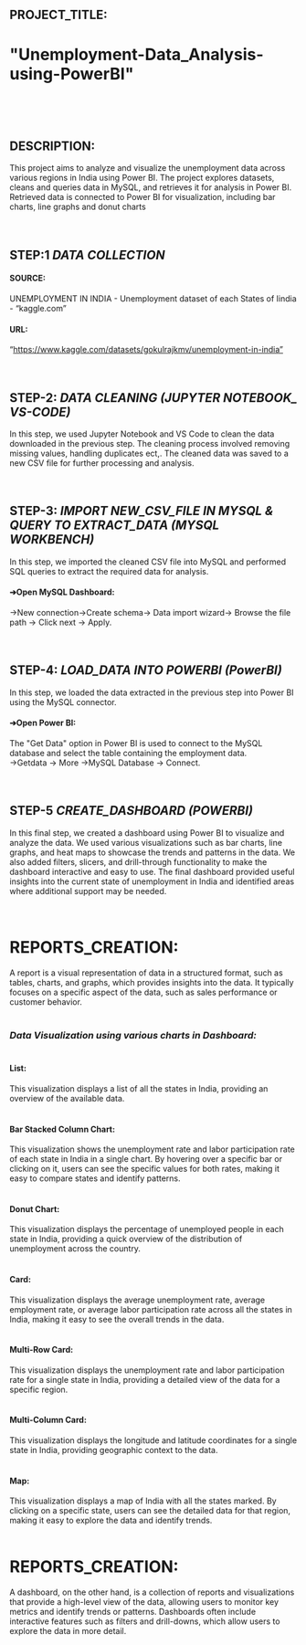 ## PROJECT_TITLE:
# **"Unemployment-Data_Analysis-using-PowerBI"**<br><br><br>


## DESCRIPTION:
This project aims to analyze and visualize the unemployment data across various regions in India using Power BI. 
The project explores datasets, cleans and queries data in MySQL, and retrieves it for analysis in Power BI.
Retrieved data is connected to Power BI for visualization, including bar charts, line graphs and donut charts<br><br><br>



## **STEP:1**  *DATA COLLECTION*<br>
  
  #### **SOURCE:**<br>
   UNEMPLOYMENT IN INDIA - Unemployment dataset of each States of Iindia - “kaggle.com”<br>
  #### **URL:**<br>
   “https://www.kaggle.com/datasets/gokulrajkmv/unemployment-in-india”<br><br><br>
   


## **STEP-2:**  *DATA CLEANING (JUPYTER NOTEBOOK_ VS-CODE)*<br>
  
   In this step, we used Jupyter Notebook and VS Code to clean the data downloaded in the previous step. 
   The cleaning process involved removing missing values, handling duplicates ect,. 
   The cleaned data was saved to a new CSV file for further processing and analysis.<br><br><br>



## **STEP-3:**  *IMPORT NEW_CSV_FILE IN MYSQL & QUERY TO EXTRACT_DATA (MYSQL WORKBENCH)*<br>

  In this step, we imported the cleaned CSV file into MySQL and performed SQL queries to extract the required data for analysis. 

  #### ➔Open MySQL Dashboard: 
   →New connection→Create schema→ Data import wizard→ Browse the  file path → Click next → Apply.<br><br><br>
   
   
   
## **STEP-4:**  *LOAD_DATA INTO POWERBI (PowerBI)*<br>

  In this step, we loaded the data extracted in the previous step into Power BI using the MySQL connector. 
  
  #### ➔Open Power BI: 
   The "Get Data" option in Power BI is used to connect to the MySQL database and  select the table containing the employment data.  
    →Getdata → More →MySQL Database → Connect.<br><br><br>
    
    
    
## **STEP-5**  *CREATE_DASHBOARD (POWERBI)*<br>

  In this final step, we created a dashboard using Power BI to visualize and analyze the data. 
  We used various visualizations such as bar charts, line graphs, and heat maps to showcase the trends and patterns in the data.
  We also added filters, slicers, and drill-through functionality to make the dashboard interactive and easy to use. 
  The final dashboard provided useful insights into the current state of unemployment in India and identified areas where additional support may be needed.<br><br><br>



# **REPORTS_CREATION:**<br>

  A report is a visual representation of data in a structured format, such as tables, charts, and graphs, which provides insights into the data. It typically focuses on a specific aspect of the data, such as sales performance or customer behavior.<br><br>
  
  ### *Data Visualization using various charts in Dashboard:*<br><br>
  
#### List:<br> 
This visualization displays a list of all the states in India, providing an overview of the available data.<br><br>

#### Bar Stacked Column Chart:<br> 
This visualization shows the unemployment rate and labor participation rate of each state in India in a single chart. 
By hovering over a specific bar or clicking on it, users can see the specific values for both rates, making it easy to compare states and identify patterns.<br><br>

#### Donut Chart:<br> 
This visualization displays the percentage of unemployed people in each state in India, providing a quick overview of the distribution of unemployment across the country.<br><br>

#### Card:<br> 
This visualization displays the average unemployment rate, average employment rate, or average labor participation rate across all the states in India, making it easy to see the overall trends in the data.<br><br>

#### Multi-Row Card:<br>
This visualization displays the unemployment rate and labor participation rate for a single state in India, providing a detailed view of the data for a specific region.<br><br>

#### Multi-Column Card:<br> 
This visualization displays the longitude and latitude coordinates for a single state in India, providing geographic context to the data.<br><br>

#### Map:<br> 
This visualization displays a map of India with all the states marked. By clicking on a specific state, users can see the detailed data for that region, making it easy to explore the data and identify trends.<br><br>


# **REPORTS_CREATION:**<br>
  A dashboard, on the other hand, is a collection of reports and visualizations that provide a high-level view of the data, allowing users to monitor key metrics and identify trends or patterns. Dashboards often include interactive features such as filters and drill-downs, which allow users to explore the data in more detail.<br><br>



